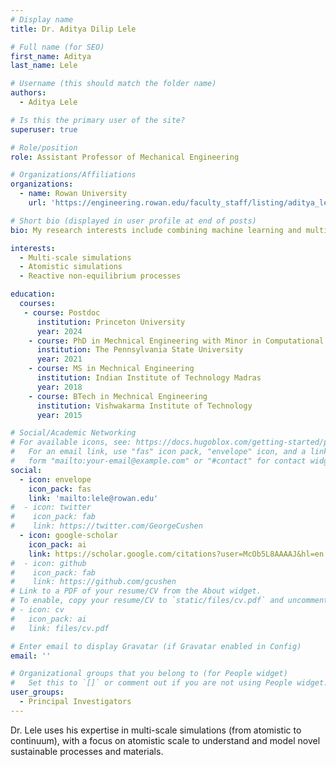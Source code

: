 ```yaml
---
# Display name
title: Dr. Aditya Dilip Lele

# Full name (for SEO)
first_name: Aditya
last_name: Lele

# Username (this should match the folder name)
authors:
  - Aditya Lele

# Is this the primary user of the site?
superuser: true

# Role/position
role: Assistant Professor of Mechanical Engineering

# Organizations/Affiliations
organizations:
  - name: Rowan University
    url: 'https://engineering.rowan.edu/faculty_staff/listing/aditya_lele.html'

# Short bio (displayed in user profile at end of posts)
bio: My research interests include combining machine learning and multi-scale simulations to understand non-equilibrium processes.

interests:
  - Multi-scale simulations
  - Atomistic simulations
  - Reactive non-equilibrium processes

education:
  courses:
   - course: Postdoc
      institution: Princeton University
      year: 2024
    - course: PhD in Mechnical Engineering with Minor in Computational Materials
      institution: The Pennsylvania State University
      year: 2021
    - course: MS in Mechnical Engineering
      institution: Indian Institute of Technology Madras
      year: 2018
    - course: BTech in Mechnical Engineering
      institution: Vishwakarma Institute of Technology
      year: 2015

# Social/Academic Networking
# For available icons, see: https://docs.hugoblox.com/getting-started/page-builder/#icons
#   For an email link, use "fas" icon pack, "envelope" icon, and a link in the
#   form "mailto:your-email@example.com" or "#contact" for contact widget.
social:
  - icon: envelope
    icon_pack: fas
    link: 'mailto:lele@rowan.edu'
#  - icon: twitter
#    icon_pack: fab
#    link: https://twitter.com/GeorgeCushen
  - icon: google-scholar
    icon_pack: ai
    link: https://scholar.google.com/citations?user=McOb5L8AAAAJ&hl=en
#  - icon: github
#    icon_pack: fab
#    link: https://github.com/gcushen
# Link to a PDF of your resume/CV from the About widget.
# To enable, copy your resume/CV to `static/files/cv.pdf` and uncomment the lines below.
# - icon: cv
#   icon_pack: ai
#   link: files/cv.pdf

# Enter email to display Gravatar (if Gravatar enabled in Config)
email: ''

# Organizational groups that you belong to (for People widget)
#   Set this to `[]` or comment out if you are not using People widget.
user_groups:
  - Principal Investigators
---
```


Dr. Lele uses his expertise in multi-scale simulations (from atomistic to continuum), with a focus on atomistic scale to understand and model novel sustainable processes and materials.
